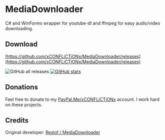 # MediaDownloader

C# and WinForms wrapper for youtube-dl and ffmpeg for easy audio/video downloading.

## Download

[https://github.com/xCONFLiCTiONx/MediaDownloader/releases](https://github.com/xCONFLiCTiONx/MediaDownloader/releases)  

![GitHub all releases](https://img.shields.io/github/downloads/xCONFLiCTiONx/MediaDownloader/total)  [![GitHub stars](https://img.shields.io/github/stars/xCONFLiCTiONx/MediaDownloader)](https://github.com/xCONFLiCTiONx/MediaDownloader/stargazers)

## Donations

Feel free to donate to my [PayPal.Me/xCONFLiCTiONx](https://PayPal.Me/xCONFLiCTiONx) account. I work hard on these projects.

## Credits

Original developer: [Reslof / MediaDownloader](https://github.com/Reslof/MediaDownloader)
